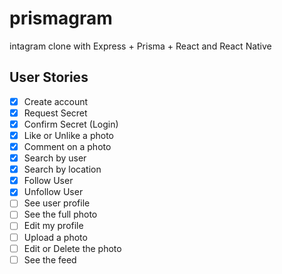 # prismagram

intagram clone with Express + Prisma + React and React Native

## User Stories

- [x] Create account
- [x] Request Secret
- [x] Confirm Secret (Login)
- [x] Like or Unlike a photo
- [x] Comment on a photo
- [x] Search by user
- [x] Search by location
- [x] Follow User
- [x] Unfollow User
- [ ] See user profile
- [ ] See the full photo
- [ ] Edit my profile
- [ ] Upload a photo
- [ ] Edit or Delete the photo
- [ ] See the feed
